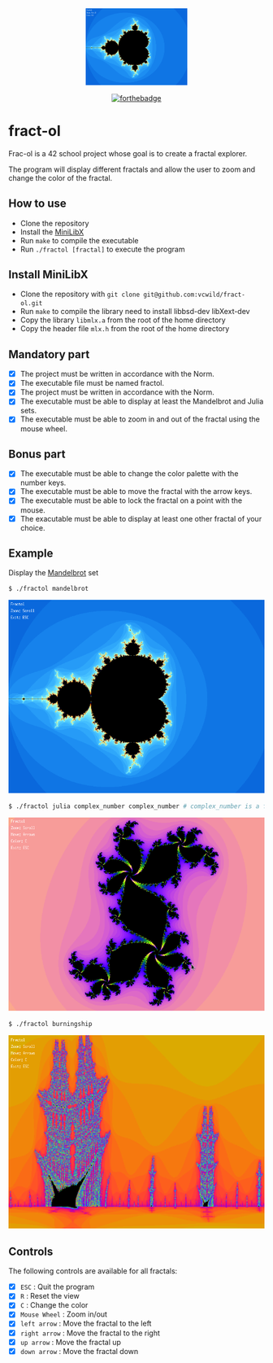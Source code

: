 
<div align="center">

<img src="img.png" width="200px" />

[![forthebadge](https://forthebadge.com/images/badges/made-with-c.svg)](https://forthebadge.com)

</div>

# fract-ol

Frac-ol is a 42 school project whose goal is to create a fractal explorer.

The program will display different fractals and allow the user to zoom and change the color of the fractal.

## How to use

- Clone the repository
- Install the [MiniLibX](https://github.com/42Paris/minilibx-linux)
- Run `make` to compile the executable
- Run `./fractol [fractal]` to execute the program

## Install MiniLibX

- Clone the repository with `git clone git@github.com:vcwild/fract-ol.git`
- Run `make` to compile the library need to install libbsd-dev libXext-dev
- Copy the library `libmlx.a` from the root of the home directory
- Copy the header file `mlx.h` from the root of the home directory

## Mandatory part

- [x] The project must be written in accordance with the Norm.
- [x] The executable file must be named fractol.
- [x] The project must be written in accordance with the Norm.
- [x] The executable must be able to display at least the Mandelbrot and Julia sets.
- [x] The executable must be able to zoom in and out of the fractal using the mouse wheel.

## Bonus part

- [x] The executable must be able to change the color palette with the number keys.
- [x] The executable must be able to move the fractal with the arrow keys.
- [x] The executable must be able to lock the fractal on a point with the mouse.
- [x] The exacutable must be able to display at least one other fractal of your choice.

## Example

Display the [Mandelbrot](https://en.wikipedia.org/wiki/Mandelbrot_set) set

```bash
$ ./fractol mandelbrot
```

![Example](./img.png)
```bash
$ ./fractol julia complex_number complex_number # complex_number is a float
```

![Example](./img2.png)
```bash
$ ./fractol burningship
```

![Example](./img3.png)

## Controls

The following controls are available for all fractals:

- [x] `ESC` : Quit the program
- [x] `R` : Reset the view
- [x] `C` : Change the color
- [x] `Mouse Wheel` : Zoom in/out
- [x] `left arrow` : Move the fractal to the left
- [x] `right arrow` : Move the fractal to the right
- [x] `up arrow` : Move the fractal up
- [x] `down arrow` : Move the fractal down
